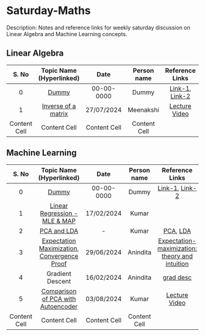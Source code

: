 # Saturday-Maths

Description: Notes and reference links for weekly saturday discussion on Linear Algebra and Machine Learning concepts.

## Linear Algebra
| S. No | Topic Name (Hyperlinked)  | Date | Person name | Reference Links |
| :---: | :---: | :---: | :---: | :---: | 
| 0  | [Dummy](https://github.com/cvthirumalakumar/Saturday-Maths/blob/main/Notes/LA/Dummy.pdf)  | 00-00-0000  | Dummy  | [Link-1](https://github.com/cvthirumalakumar/Saturday-Maths), [Link-2](https://github.com/cvthirumalakumar/Saturday-Maths) |
| 1  | [Inverse of a matrix](https://github.com/Meenakshi-mini/Saturday-Maths/blob/main/Notes/LA/Inverse_of_matrix.pdf) | 27/07/2024 | Meenakshi | [Lecture Video](https://www.khanacademy.org/math/linear-algebra/matrix-transformations/inverse-transformations/v/linear-algebra-introduction-to-the-inverse-of-a-function) |
| Content Cell  | Content Cell  | Content Cell  | Content Cell  | |


## Machine Learning
| S. No | Topic Name (Hyperlinked)  | Date | Person name | Reference Links |
| :---: | :---: | :---: | :---: | :---: | 
| 0  | [Dummy](https://github.com/cvthirumalakumar/Saturday-Maths/blob/main/Notes/ML/Dummy.pdf)  | 00-00-0000  | Dummy  | [Link-1](https://github.com/cvthirumalakumar/Saturday-Maths), [Link-2](https://github.com/cvthirumalakumar/Saturday-Maths) |
| 1  | [Linear Regression - MLE & MAP](https://github.com/cvthirumalakumar/Saturday-Maths/blob/main/Notes/ML/Linear%20_regression_mle_map.pdf)  | 17/02/2024 | Kumar  |   |
| 2  | [PCA and LDA](https://github.com/cvthirumalakumar/Saturday-Maths/blob/main/Notes/ML/PCA_LDA.pdf)  | -  | Kumar  | [PCA](https://www.youtube.com/watch?v=AyanC9AbEHA&t=562s), [LDA](https://www.youtube.com/watch?v=JpLjNJGNDqk&t=1704s) |
| 3  | [Expectation Maximization](https://github.com/cvthirumalakumar/Saturday-Maths/blob/main/Notes/ML/em_proof.pdf), [Convergence Proof](https://github.com/cvthirumalakumar/Saturday-Maths/blob/main/Notes/ML/em_proof.pdf)  | 29/06/2024 | Anindita | [Expectation-maximization: theory and intuition](https://mbernste.github.io/posts/em/)|
| 4  | Gradient Descent  | 16/02/2024 | Anindita | [grad desc](https://www.analyticsvidhya.com/blog/2020/10/how-does-the-gradient-descent-algorithm-work-in-machine-learning/)|
| 5  | [Comparison of PCA with Autoencoder](https://github.com/cvthirumalakumar/Saturday-Maths/blob/main/Notes/ML/PCA_vs_Autoencoder.pdf)  | 03/08/2024| Kumar  | [Lecture Video](https://www.youtube.com/watch?v=0ZQxPIwuA4o)  |
| Content Cell  | Content Cell  | Content Cell  | Content Cell  | |
